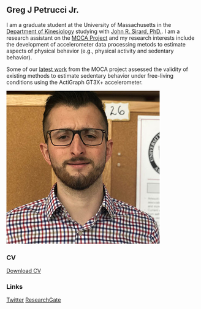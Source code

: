 ## Greg J Petrucci Jr.

I am a graduate student at the University of Massachusetts in the [Department of Kinesiology](https://www.umass.edu/sphhs/kinesiology) studying with [John R. Sirard, PhD.](https://www.umass.edu/sphhs/person/faculty/john-r-sirard). I am a research assistant on the [MOCA Project](https://blogs.umass.edu/pahl/research/moca/) and my research interests include the development of accelerometer data processing metods to estimate aspects of physical behavior (e.g., physical activity and sedentary behavior). 

Some of our [latest work](https://pubmed.ncbi.nlm.nih.gov/31343523-estimating-sedentary-time-from-a-hip-and-wrist-worn-accelerometer/?from_term=marcotte+medicine+and+science+in+sport+and+exercise&from_pos=1) from the MOCA project assessed the validity of existing methods to estimate sedentary behavior under free-living conditions using the ActiGraph GT3X+ accelerometer.

![Pic](Funny_pic_sized.jpg)

### CV
[Download CV](PetrucciJr_CV_1_6_20.pdf) 


### Links
[Twitter](https://twitter.com/GregJPetrucciJr)
[ResearchGate](https://www.researchgate.net/profile/Greg_Petrucci_Jr)
